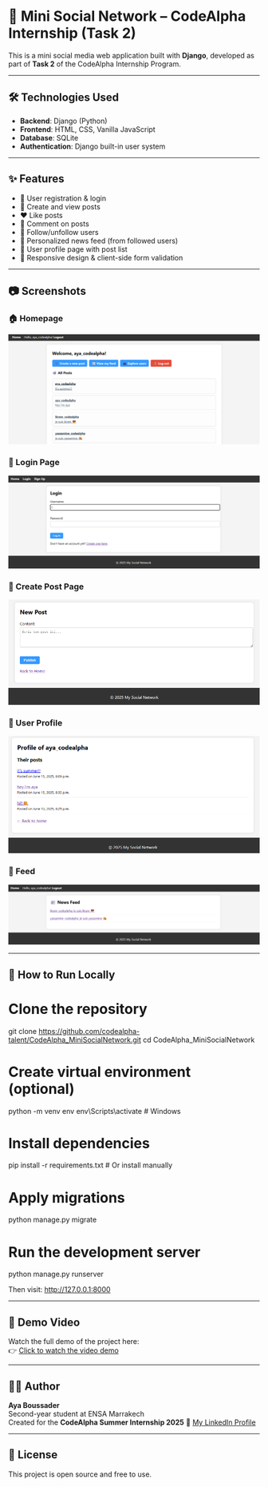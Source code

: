 # 👥 Mini Social Network – CodeAlpha Internship (Task 2)

This is a mini social media web application built with **Django**, developed as part of **Task 2** of the CodeAlpha Internship Program.

---

## 🛠️ Technologies Used

- **Backend**: Django (Python)
- **Frontend**: HTML, CSS, Vanilla JavaScript
- **Database**: SQLite
- **Authentication**: Django built-in user system

---

## ✨ Features

- 🔐 User registration & login
- 📝 Create and view posts
- ❤️ Like posts
- 💬 Comment on posts
- 👤 Follow/unfollow users
- 📰 Personalized news feed (from followed users)
- 📄 User profile page with post list
- 📱 Responsive design & client-side form validation

---

## 📷 Screenshots

### 🏠 Homepage
![Homepage Screenshot](media/screenshots/homepage.png)

### 🔐 Login Page
![Login Screenshot](media/screenshots/login.png)

### 📝 Create Post Page
![Create Post Screenshot](media/screenshots/create_post.png)

### 👤 User Profile
![Profile Screenshot](media/screenshots/profile.png)

### 📰 Feed
![Feed Screenshot](media/screenshots/feed.png)

---

## 🚀 How to Run Locally


# Clone the repository
git clone https://github.com/codealpha-talent/CodeAlpha_MiniSocialNetwork.git
cd CodeAlpha_MiniSocialNetwork

# Create virtual environment (optional)
python -m venv env
env\Scripts\activate  # Windows

# Install dependencies
pip install -r requirements.txt  # Or install manually

# Apply migrations
python manage.py migrate

# Run the development server
python manage.py runserver


Then visit: http://127.0.0.1:8000

---

## 🎥 Demo Video

Watch the full demo of the project here:  
👉 [Click to watch the video demo](https://drive.google.com/file/d/1cAiII002-RoEVpThUxeuROk7McrdR6gr/view?usp=sharing)

---

## 👩‍💻 Author

**Aya Boussader**  
Second-year student at ENSA Marrakech  
Created for the **CodeAlpha Summer Internship 2025**
🔗 [My LinkedIn Profile](http://www.linkedin.com/in/aya-boussader-a6b043339/)

---

## 📜 License

This project is open source and free to use.

 
